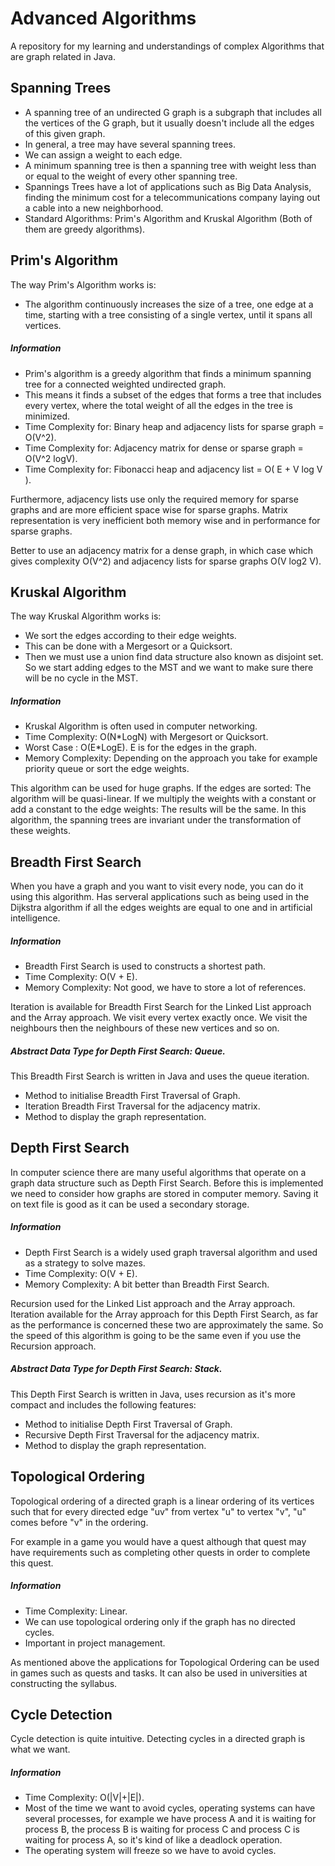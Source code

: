 # Advanced Algorithms

A repository for my learning and understandings of complex Algorithms that are graph related in Java.

## Spanning Trees
- A spanning tree of an undirected G graph is a subgraph that includes all the vertices of the G graph, 
  but it usually doesn't include all the edges of this given graph.
- In general, a tree may have several spanning trees.
- We can assign a weight to each edge.
- A minimum spanning tree is then a spanning tree with weight less than or equal to 
  the weight of every other spanning tree.
- Spannings Trees have a lot of applications such as Big Data Analysis, finding the minimum cost for a
  telecommunications company laying out a cable into a new neighborhood.
- Standard Algorithms: Prim's Algorithm and Kruskal Algorithm (Both of them are greedy algorithms).

## Prim's Algorithm
The way Prim's Algorithm works is:
- The algorithm continuously increases the size of a tree, one edge at a time, starting with a tree consisting of a single vertex, until it spans all vertices.

##### Information
- Prim's algorithm is a greedy algorithm that finds a minimum spanning tree for a connected weighted undirected graph.
- This means it finds a subset of the edges that forms a tree that includes every vertex, where the total weight of all the edges in the tree is minimized.
- Time Complexity for: Binary heap and adjacency lists for sparse graph = O(V^2).
- Time Complexity for: Adjacency matrix for dense or sparse graph = O(V^2 logV).
- Time Complexity for: Fibonacci heap and adjacency list = O( E + V log V ).

Furthermore, adjacency lists use only the required memory for sparse graphs and are more efficient space wise for sparse graphs. Matrix representation is very inefficient both memory wise and in performance for sparse graphs.

Better to use an adjacency matrix for a dense graph, in which case which gives complexity O(V^2) and adjacency lists for sparse graphs O(V log2 V).

## Kruskal Algorithm
The way Kruskal Algorithm works is:
- We sort the edges according to their edge weights.
- This can be done with a Mergesort or a Quicksort.
- Then we must use a union find data structure also known as disjoint set. So we start adding edges to the MST and we want to make sure there will be no cycle in the MST.

##### Information
- Kruskal Algorithm is often used in computer networking.
- Time Complexity: O(N*LogN) with Mergesort or Quicksort.
- Worst Case : O(E*LogE). E is for the edges in the graph.
- Memory Complexity: Depending on the approach you take for example priority queue or sort the edge weights.

This algorithm can be used for huge graphs.
If the edges are sorted: The algorithm will be quasi-linear.
If we multiply the weights with a constant or add a constant to the edge weights: The results will be the same.
In this algorithm, the spanning trees are invariant under the transformation of these weights.

## Breadth First Search
When you have a graph and you want to visit every node, you can do it using this algorithm. Has serveral applications such as being used in the Dijkstra algorithm if all the edges weights are equal to one and in artificial intelligence.

##### Information
- Breadth First Search is used to constructs a shortest path.
- Time Complexity: O(V + E).
- Memory Complexity: Not good, we have to store a lot of references.

Iteration is available for Breadth First Search for the Linked List approach and the Array approach. We visit every vertex exactly once. We visit the neighbours then the neighbours of these new vertices and so on.

##### Abstract Data Type for Depth First Search: Queue.

This Breadth First Search is written in Java and uses the queue iteration.
- Method to initialise Breadth First Traversal of Graph.
- Iteration Breadth First Traversal for the adjacency matrix.
- Method to display the graph representation.

## Depth First Search
In computer science there are many useful algorithms that operate on a graph data structure such as Depth First Search. Before this is implemented we need to consider how graphs are stored in computer memory. Saving it on text file is good as it can be used a secondary storage.

##### Information
- Depth First Search is a widely used graph traversal algorithm and used as a strategy to solve mazes.
- Time Complexity: O(V + E).
- Memory Complexity: A bit better than Breadth First Search.

Recursion used for the Linked List approach and the Array approach. Iteration available for the Array approach for this Depth First Search, as far as the performance is concerned these two are approximately the same. So the speed of this algorithm is going to be the same even if you use the Recursion approach.

##### Abstract Data Type for Depth First Search: Stack.

This Depth First Search is written in Java, uses recursion as it's more compact and includes the following features:
- Method to initialise Depth First Traversal of Graph.
- Recursive Depth First Traversal for the adjacency matrix.
- Method to display the graph representation.

## Topological Ordering
Topological ordering of a directed graph is a linear ordering of its vertices such that for every directed edge "uv" from vertex "u" to vertex "v", "u" comes before "v" in the ordering.

For example in a game you would have a quest although that quest may have requirements such as completing other quests in order to complete this quest.

##### Information
- Time Complexity: Linear.
- We can use topological ordering only if the graph has no directed cycles.
- Important in project management.

As mentioned above the applications for Topological Ordering can be used in games such as quests and tasks. It can also be used in universities at constructing the syllabus.

## Cycle Detection
Cycle detection is quite intuitive. Detecting cycles in a directed graph is what we want.

##### Information
- Time Complexity: O(|V|+|E|).
- Most of the time we want to avoid cycles, operating systems can have several processes, for example we have process A and it is waiting for process B, the process B is waiting for process C and process C is waiting for process A, so it's kind of like a deadlock operation.
- The operating system will freeze so we have to avoid cycles.
